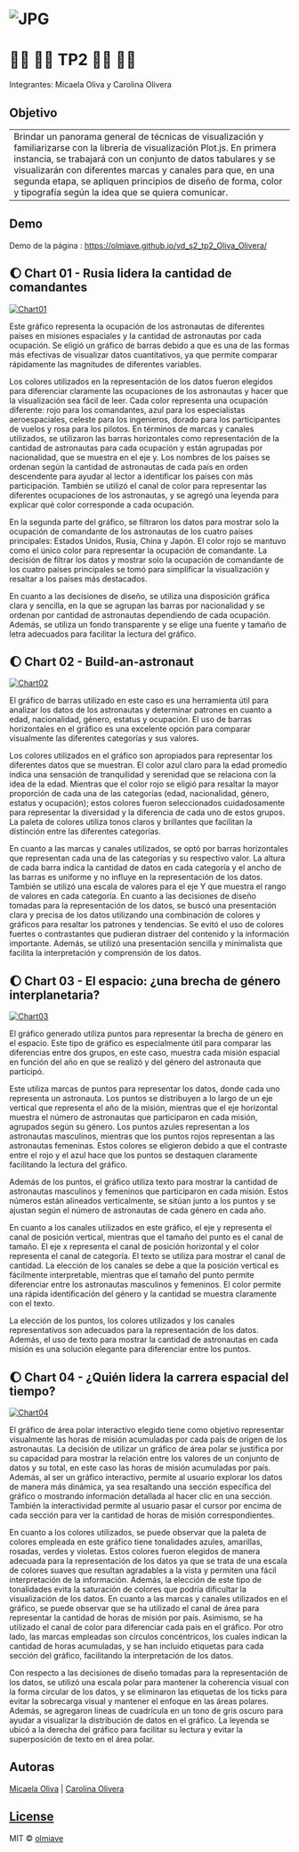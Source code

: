 <!-- # vd_s2_tp2_Oliva_Olivera -->

# ![JPG](https://olmiave.github.io/vd_s2_tp2_Oliva_Olivera/imagenes/nasa.jpg)
# :woman_astronaut: :man_astronaut: TP2 :man_astronaut: :woman_astronaut:
Integrantes: Micaela Oliva y Carolina Olivera

## Objetivo
<table>
<tr>
<td>
  Brindar un panorama general de técnicas de visualización y familiarizarse con la librería de visualización Plot.js.
  En primera instancia, se trabajará con un conjunto de datos tabulares y se visualizarán con diferentes marcas y canales para que, en una segunda etapa, se apliquen principios de diseño de forma, color y tipografía según la idea que se quiera comunicar.
</td>
</tr>
</table>

## Demo
Demo de la página :  https://olmiave.github.io/vd_s2_tp2_Oliva_Olivera/

## :waxing_gibbous_moon: Chart 01 - Rusia lidera la cantidad de comandantes 

[![Chart01](https://olmiave.github.io/vd_s2_tp2_Oliva_Olivera/imagenes/chart01.jpeg)](https://olmiave.github.io/vd_s2_tp2_Oliva_Olivera/dataviz_1)

Este gráfico representa la ocupación de los astronautas de diferentes países en misiones espaciales y la cantidad de astronautas por cada ocupación. Se eligió un gráfico de barras debido a que es una de las formas más efectivas de visualizar datos cuantitativos, ya que permite comparar rápidamente las magnitudes de diferentes variables. 

Los colores utilizados en la representación de los datos fueron elegidos para diferenciar claramente las ocupaciones de los astronautas y hacer que la visualización sea fácil de leer. Cada color representa una ocupación diferente: rojo para los comandantes, azul para los especialistas aeroespaciales, celeste para los ingenieros, dorado para los participantes de vuelos y rosa para los pilotos.
En términos de marcas y canales utilizados, se utilizaron las barras horizontales como representación de la cantidad de astronautas para cada ocupación y están agrupadas por nacionalidad, que se muestra en el eje y. Los nombres de los países se ordenan según la cantidad de astronautas de cada país en orden descendente para ayudar al lector a identificar los países con más participación. También se utilizó el canal de color para representar las diferentes ocupaciones de los astronautas, y se agregó una leyenda para explicar qué color corresponde a cada ocupación.

En la segunda parte del gráfico, se filtraron los datos para mostrar solo la ocupación de comandante de los astronautas de los cuatro países principales: Estados Unidos, Rusia, China y Japón. El color rojo se mantuvo como el único color para representar la ocupación de comandante. La decisión de filtrar los datos y mostrar solo la ocupación de comandante de los cuatro países principales se tomó para simplificar la visualización y resaltar a los países más destacados.

En cuanto a las decisiones de diseño, se utiliza una disposición gráfica clara y sencilla, en la que se agrupan las barras por nacionalidad y se ordenan por cantidad de astronautas dependiendo de cada ocupación. Además, se utiliza un fondo transparente y se elige una fuente y tamaño de letra adecuados para facilitar la lectura del gráfico.


## :waxing_gibbous_moon: Chart 02 - Build-an-astronaut

[![Chart02](https://olmiave.github.io/vd_s2_tp2_Oliva_Olivera/imagenes/chart02.jpeg)](https://olmiave.github.io/vd_s2_tp2_Oliva_Olivera/dataviz_2)

El gráfico de barras utilizado en este caso es una herramienta útil para analizar los datos de los astronautas y determinar patrones en cuanto a edad, nacionalidad, género, estatus y ocupación. El uso de barras horizontales en el gráfico es una excelente opción para comparar visualmente las diferentes categorías y sus valores.

Los colores utilizados en el gráfico son apropiados para representar los diferentes datos que se muestran. El color azul claro para la edad promedio indica una sensación de tranquilidad y serenidad que se relaciona con la idea de la edad. Mientras que el color rojo se eligió para resaltar la mayor proporción de cada una de las categorías (edad, nacionalidad, género, estatus y ocupación); estos colores fueron seleccionados cuidadosamente para representar la diversidad y la diferencia de cada uno de estos grupos. La paleta de colores utiliza tonos claros y brillantes que facilitan la distinción entre las diferentes categorías.

En cuanto a las marcas y canales utilizados, se optó por barras horizontales que representan cada una de las categorías y su respectivo valor. La altura de cada barra indica la cantidad de datos en cada categoría y el ancho de las barras es uniforme y no influye en la representación de los datos. También se utilizó una escala de valores para el eje Y que muestra el rango de valores en cada categoría.
En cuanto a las decisiones de diseño tomadas para la representación de los datos, se buscó una presentación clara y precisa de los datos utilizando una combinación de colores y gráficos para resaltar los patrones y tendencias. Se evitó el uso de colores fuertes o contrastantes que pudieran distraer del contenido y la información importante. Además, se utilizó una presentación sencilla y minimalista que facilita la interpretación y comprensión de los datos.


## :waxing_gibbous_moon: Chart 03 - El espacio: ¿una brecha de género interplanetaria?

[![Chart03](https://olmiave.github.io/vd_s2_tp2_Oliva_Olivera/imagenes/chart03.jpeg)](https://olmiave.github.io/vd_s2_tp2_Oliva_Olivera/dataviz_3)

El gráfico generado utiliza puntos para representar la brecha de género en el espacio. Este tipo de gráfico es especialmente útil para comparar las diferencias entre dos grupos, en este caso, muestra cada misión espacial en función del año en que se realizó y del género del astronauta que participó.

Este utiliza marcas de puntos para representar los datos, donde cada uno representa un astronauta. Los puntos se distribuyen a lo largo de un eje vertical que representa el año de la misión, mientras que el eje horizontal muestra el número de astronautas que participaron en cada misión, agrupados según su género. Los puntos azules representan a los astronautas masculinos, mientras que los puntos rojos representan a las astronautas femeninas. Estos colores se eligieron debido a que el contraste entre el rojo y el azul hace que los puntos se destaquen claramente facilitando la lectura del gráfico. 

Además de los puntos, el gráfico utiliza texto para mostrar la cantidad de astronautas masculinos y femeninos que participaron en cada misión. Estos números están alineados verticalmente, se sitúan junto a los puntos y se ajustan según el número de astronautas de cada género en cada año.

En cuanto a los canales utilizados en este gráfico, el eje y representa el canal de posición vertical, mientras que el tamaño del punto es el canal de tamaño. El eje x representa el canal de posición horizontal y el color representa el canal de categoría. El texto se utiliza para mostrar el canal de cantidad.
La elección de los canales se debe a que la posición vertical es fácilmente interpretable, mientras que el tamaño del punto permite diferenciar entre los astronautas masculinos y femeninos. El color permite una rápida identificación del género y la cantidad se muestra claramente con el texto.

La elección de los puntos, los colores utilizados y los canales representativos son adecuados para la representación de los datos. Además, el uso de texto para mostrar la cantidad de astronautas en cada misión es una solución elegante para diferenciar entre los puntos.


## :waxing_gibbous_moon: Chart 04 - ¿Quién lidera la carrera espacial del tiempo?

[![Chart04](https://olmiave.github.io/vd_s2_tp2_Oliva_Olivera/imagenes/chart04.jpeg)](https://olmiave.github.io/vd_s2_tp2_Oliva_Olivera/dataviz_4)

El gráfico de área polar interactivo elegido tiene como objetivo representar visualmente las horas de misión acumuladas por cada país de origen de los astronautas. La decisión de utilizar un gráfico de área polar se justifica por su capacidad para mostrar la relación entre los valores de un conjunto de datos y su total, en este caso las horas de misión acumuladas por país. Además, al ser un gráfico interactivo, permite al usuario explorar los datos de manera más dinámica, ya sea resaltando una sección específica del gráfico o mostrando información detallada al hacer clic en una sección. También la interactividad permite al usuario pasar el cursor por encima de cada sección para ver la cantidad de horas de misión correspondientes.

En cuanto a los colores utilizados, se puede observar que la paleta de colores empleada en este gráfico tiene tonalidades azules, amarillas, rosadas, verdes y violetas. Estos colores fueron elegidos de manera adecuada para la representación de los datos ya que se trata de una escala de colores suaves que resultan agradables a la vista y permiten una fácil interpretación de la información. Además, la elección de este tipo de tonalidades evita la saturación de colores que podría dificultar la visualización de los datos.
En cuanto a las marcas y canales utilizados en el gráfico, se puede observar que se ha utilizado el canal de área para representar la cantidad de horas de misión por país. Asimismo, se ha utilizado el canal de color para diferenciar cada país en el gráfico. Por otro lado, las marcas empleadas son círculos concéntricos, los cuales indican la cantidad de horas acumuladas, y se han incluido etiquetas para cada sección del gráfico, facilitando la interpretación de los datos.

Con respecto a las decisiones de diseño tomadas para la representación de los datos, se utilizó una escala polar para mantener la coherencia visual con la forma circular de los datos, y se eliminaron las etiquetas de los ticks para evitar la sobrecarga visual y mantener el enfoque en las áreas polares. Además, se agregaron líneas de cuadrícula en un tono de gris oscuro para ayudar a visualizar la distribución de datos en el gráfico. La leyenda se ubicó a la derecha del gráfico para facilitar su lectura y evitar la superposición de texto en el área polar.


## Autoras

[Micaela Oliva](https://github.com/olmiave) | [Carolina Olivera](https://github.com/Carol1n4)

## [License](https://github.com/olmiave/vd_s2_tp2_Oliva_Olivera/blob/main/LICENSE)

MIT © [olmiave](https://github.com/olmiave)



